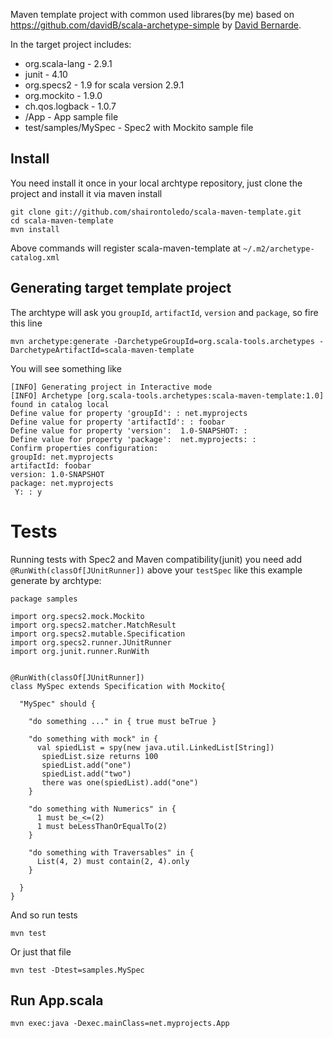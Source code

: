
Maven template project with common used librares(by me) based on <https://github.com/davidB/scala-archetype-simple> by [David Bernarde](https://github.com/davidB).

In the target project includes:

- org.scala-lang - 2.9.1
- junit - 4.10
- org.specs2 - 1.9 for scala version 2.9.1
- org.mockito - 1.9.0
- ch.qos.logback - 1.0.7
- <package>/App - App sample file
- test/samples/MySpec - Spec2 with Mockito sample file


## Install

You need install it once in your local archtype repository, just clone the project and install it via maven install

    git clone git://github.com/shairontoledo/scala-maven-template.git
    cd scala-maven-template
    mvn install 
    
Above commands will register scala-maven-template at `~/.m2/archetype-catalog.xml`

## Generating target template project

The archtype will ask you `groupId`, `artifactId`, `version` and `package`, so fire this line

    mvn archetype:generate -DarchetypeGroupId=org.scala-tools.archetypes -DarchetypeArtifactId=scala-maven-template
    
You will see something like

    [INFO] Generating project in Interactive mode
    [INFO] Archetype [org.scala-tools.archetypes:scala-maven-template:1.0] found in catalog local
    Define value for property 'groupId': : net.myprojects
    Define value for property 'artifactId': : foobar
    Define value for property 'version':  1.0-SNAPSHOT: : 
    Define value for property 'package':  net.myprojects: : 
    Confirm properties configuration:
    groupId: net.myprojects
    artifactId: foobar
    version: 1.0-SNAPSHOT
    package: net.myprojects
     Y: : y

# Tests 

Running tests with Spec2 and Maven compatibility(junit) you need add `@RunWith(classOf[JUnitRunner])` above your `testSpec` like this example generate by archtype:


    package samples

    import org.specs2.mock.Mockito
    import org.specs2.matcher.MatchResult
    import org.specs2.mutable.Specification
    import org.specs2.runner.JUnitRunner
    import org.junit.runner.RunWith
    
    
    @RunWith(classOf[JUnitRunner])
    class MySpec extends Specification with Mockito{

      "MySpec" should {
    
        "do something ..." in { true must beTrue }

        "do something with mock" in {
          val spiedList = spy(new java.util.LinkedList[String])
           spiedList.size returns 100
           spiedList.add("one")
           spiedList.add("two") 
           there was one(spiedList).add("one")    
        }
    
        "do something with Numerics" in {
          1 must be_<=(2)
          1 must beLessThanOrEqualTo(2)
        }
    
        "do something with Traversables" in {
          List(4, 2) must contain(2, 4).only
        }
    
      }
    }

And so run tests

    mvn test
    
Or just that file 

    mvn test -Dtest=samples.MySpec
    
## Run App.scala

    mvn exec:java -Dexec.mainClass=net.myprojects.App
    



